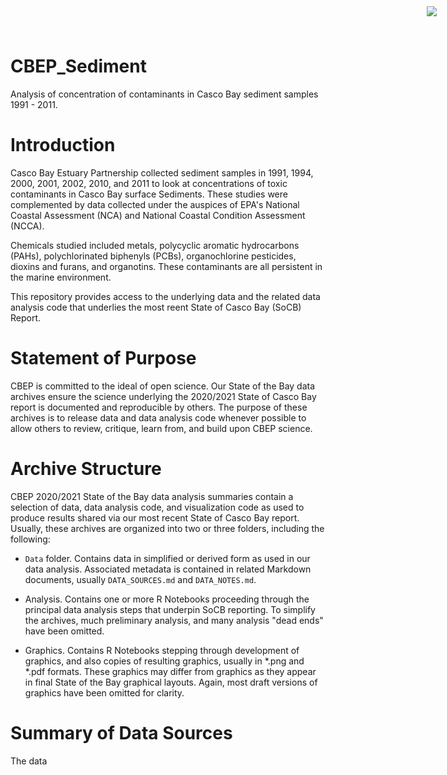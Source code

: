 # CBEP_Sediment

<img
    src="https://www.cascobayestuary.org/wp-content/uploads/2014/04/logo_sm.jpg"
    style="position:absolute;top:10px;right:50px;" />
    
Analysis of concentration of contaminants in Casco Bay sediment samples
1991 - 2011.

# Introduction
Casco Bay Estuary Partnership collected sediment samples in 1991, 1994, 2000,
2001, 2002, 2010, and 2011 to look at concentrations of toxic contaminants in
Casco Bay surface Sediments. These studies were complemented by data collected
under the auspices of EPA's National Coastal Assessment (NCA) and 
National Coastal Condition Assessment (NCCA).

Chemicals studied included metals, polycyclic aromatic hydrocarbons (PAHs),
polychlorinated biphenyls (PCBs), organochlorine pesticides, dioxins and furans,
and organotins.  These contaminants are all persistent in the marine
environment.

This repository provides access to the underlying data and the related data
analysis code that underlies the most reent State of Casco Bay (SoCB) Report.

# Statement of Purpose
CBEP is committed to the ideal of open science.  Our State of the Bay data
archives ensure the science underlying the 2020/2021 State of Casco Bay report
is documented and reproducible by others. The purpose of these archives is to
release  data and data analysis code whenever possible to allow others to
review, critique, learn from, and build upon CBEP science.

# Archive Structure
CBEP 2020/2021 State of the Bay data analysis summaries contain a selection of 
data,  data analysis code, and visualization code as used to produce 
results shared via our most recent State of Casco Bay report. Usually, these
archives are organized into two or three folders, including the following:

- `Data`  folder.  Contains data in simplified or derived form as used in our
data  analysis.  Associated metadata is contained in related Markdown documents,
usually `DATA_SOURCES.md` and `DATA_NOTES.md`.

- Analysis.  Contains one or more R Notebooks proceeding through the principal
data analysis steps that underpin SoCB reporting. To simplify the archives,
much preliminary analysis, and many analysis "dead ends" have been omitted. 

- Graphics.  Contains R Notebooks stepping through development of graphics, and
also copies of resulting graphics, usually in \*.png and \*.pdf formats.  These
graphics may differ from graphics as they appear in final State of the Bay
graphical layouts. Again, most draft versions of graphics have been omitted for 
clarity.

# Summary of Data Sources
The data 
